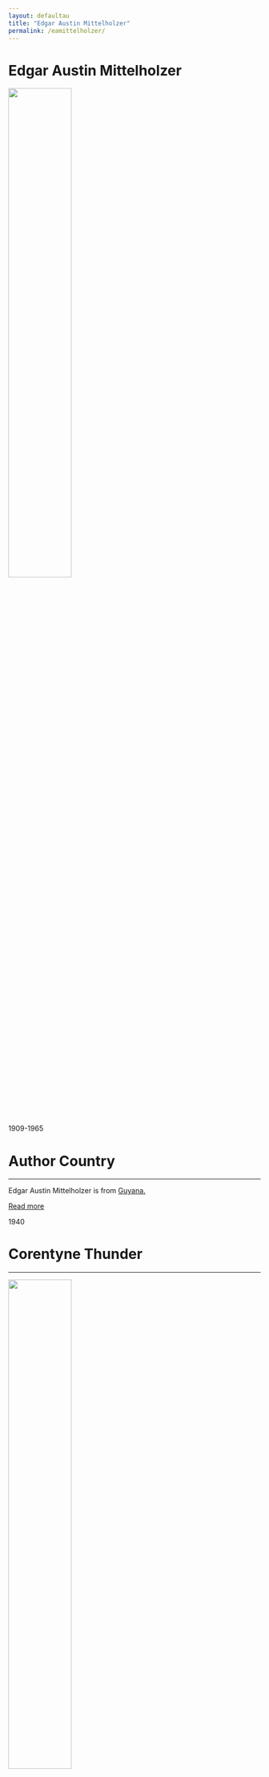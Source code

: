 ```yaml
---
layout: defaultau
title: "Edgar Austin Mittelholzer"
permalink: /eamittelholzer/
---
```

<!-- partial:index.partial.html -->
<div class="content">
     <h1>Edgar Austin Mittelholzer</h1>
    <div class="quote">
        <div><img src="https://encrypted-tbn1.gstatic.com/images?q=tbn:ANd9GcSCRfzf46JCYKeUlgIaoq3No_k0ckjm7MnqBUZgbgo84ZpoOpvK" height="50%" width = "50%" class="logo"></div>
    </div>
    <div class="timeline">
        <div style="padding-bottom:100px;"></div>
        <div class="block">
             <div class="date right"><p class="right"> 1909-1965 </p></div>
            <div class="dot"></div>
            <div class="left first">
            <div class="author_country">
                <h1>Author Country</h1><hr>
          <div class="aclocation">  <p>Edgar Austin Mittelholzer is from <a href="{{ site.baseurl }}/62">Guyana.</a></p></div>
              <div class="acreadmore">  <a href="https://en.wikipedia.org/wiki/Edgar_Mittelholzer" target="_blank">Read more</a></div>
            </div>
            </div>
        <div class="block">
            <div class="date left"><p class="left">1940</p></div>
            <div class="dot"></div>
            <div class="right">
                <h1>Corentyne Thunder</h1><hr>
                <p><img src="https://encrypted-tbn1.gstatic.com/images?q=tbn:ANd9GcQrO3vkzNKgzWyTsGhXmws50v3VoURmQdw92iGHnstgjV-Uli3I" height="50%" width = "50%"></p>
                <p>
                Language: English<br/>
                Publisher: Peepal Tree Press<br/>
                Pub_location: Leeds, England<br/>
                Genre: Fiction (Novel)<br/>
                Length: 320<br/>                   </p>
            </div>
        </div>
       <div class="block">
            <div class="date left"><p class="left">1950</p></div>
            <div class="dot"></div>
            <div class="right">
                <h1>A Morning At The Office : A Novel</h1><hr>
                <p><img src="https://archive.org/services/img/morningatofficen0000mitt" height="50%" width = "50%"></p>
                <p>
                Language: English<br/>
                Publisher: Hogarth Press<br/>
                Pub_location: London, England<br/>
                Genre: Fiction (Novel)<br/>
                Length: 210<br/>                   </p>
            </div>
        </div>
       <div class="block">
            <div class="date left"><p class="left">1950</p></div>
            <div class="dot"></div>
            <div class="right">
                <h1>A Morning In Trinidad</h1><hr>
                <p><img src="https://encrypted-tbn1.gstatic.com/images?q=tbn:ANd9GcSdOZGPxUJQiQyLoNh036dYUel6GdEprsnCdXMcjtZtviRAEBSd" height="50%" width = "50%"></p>
                <p>
                Language: English<br/>
                Publisher: Longman Inc.<br/>
                Pub_location: Harlow, England<br/>
                Genre: Fiction (Novel)<br/>
                Length: 250<br/>                   </p>
            </div>
        </div>
       <div class="block">
            <div class="date left"><p class="left">1959</p></div>
            <div class="dot"></div>
            <div class="right">
                <h1>A Tinkling In The Twilight</h1><hr>
                <p><img src="https://i.gr-assets.com/images/S/compressed.photo.goodreads.com/books/1349308352l/16066092.jpg" height="50%" width = "50%"></p>
                <p>
                Language: English<br/>
                Publisher: Thornton Butterworth<br/>
                Pub_location: London, England<br/>
                Genre: Fiction (Novel)<br/>
                Length: 269<br/>                   </p>
            </div>
        </div>
<div class="block">
            <div class="date left"><p class="left">1960</p></div>
            <div class="dot"></div>
            <div class="right">
                <h1>Eltonsbrody</h1><hr>
                <p><img src="https://m.media-amazon.com/images/I/71UqbAsoMvL._AC_UY218_.jpg"></p>
                <p>
                Language: English<br/>
                Publisher: Doubleday<br/>
                Pub_location: Garden City, NY, United States<br/>
                Genre: Fiction (Novel)<br/>
                Length: 176<br/>                   </p>
            </div>
        </div>
       <div class="block">
            <div class="date left"><p class="left">1976</p></div>
            <div class="dot"></div>
            <div class="right">
                <h1>Kaywana Blood</h1><hr>
                <p><img src="https://m.media-amazon.com/images/I/51Qu-IK+iXL._SX322_BO1,204,203,200_.jpg"></p>
                <p>
                Language: English<br/>
                Publisher: Corgi Books<br/>
                Pub_location: London, England<br/>
                Genre: Fiction (Novel)<br/>
                Length: 568 <br/>                   </p>
            </div>
        </div>
       <div class="block">
            <div class="date left"><p class="left">1976</p></div>
            <div class="dot"></div>
            <div class="right">
                <h1>Sylvia</h1><hr>
                <p><img src="https://m.media-amazon.com/images/I/41SUxhnKbmL._SX373_BO1,204,203,200_.jpg"></p>
                <p>
                Language: English<br/>
                Publisher: Harvill Secker<br/>
                Pub_location: London, England<br/>
                Genre: Fiction (Novel)<br/>
                Length: 256<br/>                   </p>
            </div>
        </div>
       <div class="block">
            <div class="date left"><p class="left">1976</p></div>
            <div class="dot"></div>
            <div class="right">
                <h1>Children Of Kaywana</h1><hr>
                <p><img src="https://m.media-amazon.com/images/I/41cN2WxtdJL._SX373_BO1,204,203,200_.jpg"></p>
                <p>
                Language: English<br/>
                Publisher: Harvill Secker<br/>
                Pub_location: London, England<br/>
                Genre: Fiction (Novel)<br/>
                Length: 627<br/>                   </p>
            </div>
        </div>
      <div class="block">
            <div class="date left"><p class="left">1976</p></div>
            <div class="dot"></div>
            <div class="right">
                <h1>Kaywana Heritage</h1><hr>
                <p><img src="https://i.gr-assets.com/images/S/compressed.photo.goodreads.com/books/1379356887l/4646268.jpg"></p>
                <p>
                Language: English<br/>
                Publisher: Harvill Secker<br/>
                Pub_location: London, England<br/>
                Genre: Fiction (Novel)<br/>
                Length: 256<br/>                   </p>
            </div>
        </div>
       <div class="block">
            <div class="date left"><p class="left">1985</p></div>
            <div class="dot"></div>
            <div class="right">
                <h1>My Bone And My Flute</h1><hr>
                <p><img src="https://encrypted-tbn1.gstatic.com/images?q=tbn:ANd9GcQJR8pkGJzv05u3cb4i2l9GVQtU9elpvV2DTwuSPku3wn0iQFeQ"></p>
                <p>
                Language: English<br/>
                Publisher: Corgi Books<br/>
                Pub_location: London, England<br/>
                Genre: Fiction (Novel)<br/>
                Length: 174<br/>                   </p>
            </div>
        </div>
       <div class="block">
            <div class="date left"><p class="left">2010</p></div>
            <div class="dot"></div>
            <div class="right">
                <h1>The Life And Death Of Sylvia</h1><hr>
                <p><img src="https://encrypted-tbn0.gstatic.com/images?q=tbn:ANd9GcRYQJ7cAuGkP2QexKNvJeXf8n-lgpi98FE9eQMgs-8j-tcbyqtR"></p>
                <p>
                Language: English<br/>
                Publisher: Peepal Tree Press<br/>
                Pub_location: Leeds, England<br/>
                Genre: Fiction (Novel)<br/>
                Length: 318<br/>                   </p>
            </div>
        </div>
